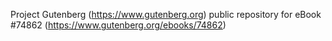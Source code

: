 Project Gutenberg (https://www.gutenberg.org) public repository for
eBook #74862 (https://www.gutenberg.org/ebooks/74862)
